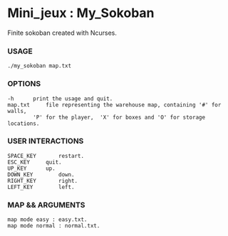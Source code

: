 # Mini_jeux : My_Sokoban

Finite sokoban created with Ncurses.

### USAGE
    ./my_sokoban map.txt


### OPTIONS
    -h		print the usage and quit.
    map.txt		file representing the warehouse map, containing '#' for walls,
			'P' for the player,  'X' for boxes and 'O' for storage locations.

### USER INTERACTIONS
    SPACE_KEY	    restart.
    ESC_KEY		quit.
    UP_KEY		up.
    DOWN_KEY	    down.
    RIGHT_KEY	    right.
    LEFT_KEY	    left.


### MAP && ARGUMENTS
    map mode easy : easy.txt.
    map mode normal : normal.txt.
